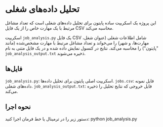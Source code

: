 # تحلیل داده‌های شغلی

این پروژه یک اسکریپت ساده پایتون برای تحلیل داده‌های شغلی است که تعداد مشاغل مرتبط با یک مهارت خاص را از یک فایل CSV محاسبه می‌کند.

اسکریپت `job_analysis.py` یک فایل CSV شامل اطلاعات شغلی (عنوان شغل، مهارت‌ها، و شهر) را می‌خواند و تعداد مشاغل مرتبط با مهارت مشخص‌شده (مانند "پایتون") را محاسبه می‌کند. نتایج در کنسول نمایش داده شده و در یک فایل متنی به نام `job_analysis_output.txt` ذخیره می‌شوند.

## فایل‌ها
`job_analysis.py`: اسکریپت اصلی پایتون برای تحلیل داده‌ها.
`jobs.csv`: فایل نمونه داده‌های شغلی.
`job_analysis_output.txt`: فایل خروجی که نتایج تحلیل را ذخیره می‌کند.

## نحوه اجرا
دستور زیر را در ترمینال یا خط فرمان اجرا کنید:
python job_analysis.py